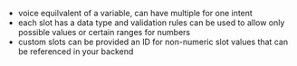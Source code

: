 - voice equilvalent of a variable, can have multiple for one intent
- each slot has a data type and validation rules can be used to allow only possible values or certain ranges for numbers
- custom slots can be provided an ID for non-numeric slot values that can be referenced in your backend